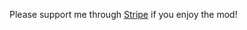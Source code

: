 Please support me through [Stripe](https://donate.stripe.com/aEU14Eaw9cgiam4288) if you enjoy the mod!